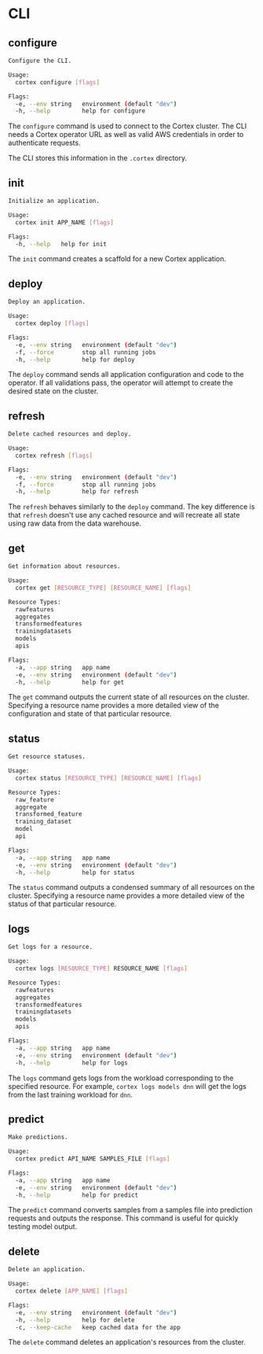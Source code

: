 # CLI

## configure

```bash
Configure the CLI.

Usage:
  cortex configure [flags]

Flags:
  -e, --env string   environment (default "dev")
  -h, --help         help for configure
```

The `configure` command is used to connect to the Cortex cluster. The CLI needs a Cortex operator URL as well as valid AWS credentials in order to authenticate requests.

The CLI stores this information in the `.cortex` directory.

## init

```bash
Initialize an application.

Usage:
  cortex init APP_NAME [flags]

Flags:
  -h, --help   help for init
```

The `init` command creates a scaffold for a new Cortex application.

## deploy

```bash
Deploy an application.

Usage:
  cortex deploy [flags]

Flags:
  -e, --env string   environment (default "dev")
  -f, --force        stop all running jobs
  -h, --help         help for deploy
```

The `deploy` command sends all application configuration and code to the operator. If all validations pass, the operator will attempt to create the desired state on the cluster.

## refresh

```bash
Delete cached resources and deploy.

Usage:
  cortex refresh [flags]

Flags:
  -e, --env string   environment (default "dev")
  -f, --force        stop all running jobs
  -h, --help         help for refresh
```

The `refresh` behaves similarly to the `deploy` command. The key difference is that `refresh` doesn't use any cached resource and will recreate all state using raw data from the data warehouse.

## get

```bash
Get information about resources.

Usage:
  cortex get [RESOURCE_TYPE] [RESOURCE_NAME] [flags]

Resource Types:
  rawfeatures
  aggregates
  transformedfeatures
  trainingdatasets
  models
  apis

Flags:
  -a, --app string   app name
  -e, --env string   environment (default "dev")
  -h, --help         help for get
```

The `get` command outputs the current state of all resources on the cluster. Specifying a resource name provides a more detailed view of the configuration and state of that particular resource.

## status

```bash
Get resource statuses.

Usage:
  cortex status [RESOURCE_TYPE] [RESOURCE_NAME] [flags]

Resource Types:
  raw_feature
  aggregate
  transformed_feature
  training_dataset
  model
  api

Flags:
  -a, --app string   app name
  -e, --env string   environment (default "dev")
  -h, --help         help for status
```

The `status` command outputs a condensed summary of all resources on the cluster. Specifying a resource name provides a more detailed view of the status of that particular resource.

## logs

```bash
Get logs for a resource.

Usage:
  cortex logs [RESOURCE_TYPE] RESOURCE_NAME [flags]

Resource Types:
  rawfeatures
  aggregates
  transformedfeatures
  trainingdatasets
  models
  apis

Flags:
  -a, --app string   app name
  -e, --env string   environment (default "dev")
  -h, --help         help for logs
```

The `logs` command gets logs from the workload corresponding to the specified resource. For example, `cortex logs models dnn` will get the logs from the last training workload for `dnn`.

## predict

```bash
Make predictions.

Usage:
  cortex predict API_NAME SAMPLES_FILE [flags]

Flags:
  -a, --app string   app name
  -e, --env string   environment (default "dev")
  -h, --help         help for predict
```

The `predict` command converts samples from a samples file into prediction requests and outputs the response. This command is useful for quickly testing model output.

## delete

```bash
Delete an application.

Usage:
  cortex delete [APP_NAME] [flags]

Flags:
  -e, --env string   environment (default "dev")
  -h, --help         help for delete
  -c, --keep-cache   keep cached data for the app
```

The `delete` command deletes an application's resources from the cluster.
